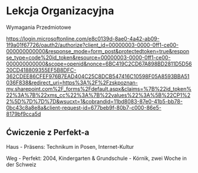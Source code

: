 # Lekcja Organizacyjna

Wymagania Przedmiotowe

https://login.microsoftonline.com/e8c0139d-8ae0-4a42-ab09-1f9a01f67726/oauth2/authorize?client_id=00000003-0000-0ff1-ce00-000000000000&response_mode=form_post&protectedtoken=true&response_type=code%20id_token&resource=00000003-0000-0ff1-ce00-000000000000&scope=openid&nonce=6BC419C2CD67A898BD2811D5D5620CD418809355EF5B8DFC-362CDEE86CFEF976B7EAD404C25C8DCB547416C10598F05A8593BBA51036F838&redirect_uri=https%3A%2F%2Fzskpoznan-my.sharepoint.com%2F_forms%2Fdefault.aspx&claims=%7B%22id_token%22%3A%7B%22xms_cc%22%3A%7B%22values%22%3A%5B%22CP1%22%5D%7D%7D%7D&wsucxt=1&cobrandid=11bd8083-87e0-41b5-bb78-0bc43c8a8e8a&client-request-id=677beb9f-80b7-c000-86e5-8179bf9cca5d

## Ćwiczenie z Perfekt-a

Haus - Präsens: Technikum in Posen, Internet-Kultur

Weg - Perfekt: 2004, Kindergarten & Grundschule - Kórnik, zwei Woche in der Schweiz
